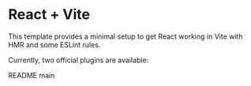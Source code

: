 # React + Vite

This template provides a minimal setup to get React working in Vite with HMR and some ESLint rules.

Currently, two official plugins are available:

README main  
